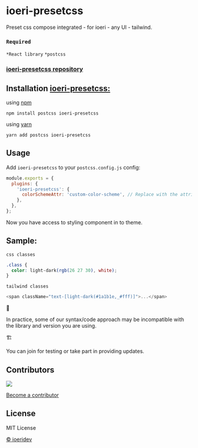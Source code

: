 # ioeri-presetcss

Preset css compose integrated - for ioeri - any UI - tailwind.

### `Required`

`*React library`
`*postcss`

### [ioeri-presetcss repository](https://github.com/ioeridev/ioeri-presetcss)

## Installation [ioeri-presetcss:](https://github.com/ioeridev/ioeri-presetcss)

using [npm](https://www.npmjs.com/package/ioeri-presetcss)

```cirru
npm install postcss ioeri-presetcss
```

using [yarn](https://yarnpkg.com/)

```cirru
yarn add postcss ioeri-presetcss
```

## Usage

Add `ioeri-presetcss` to your `postcss.config.js` config:

```js
module.exports = {
  plugins: {
    'ioeri-presetcss': {
      colorSchemeAttr: 'custom-color-scheme', // Replace with the attribute name you want
    },
  },
};
```

Now you have access to styling component in to theme.

## Sample:

`css classes`

```css
.class {
  color: light-dark(rgb(26 27 30), white);
}
```

`tailwind classes`

```js
<span className="text-[light-dark(#1a1b1e,_#fff)]">...</span>
```

🚨

In practice, some of our syntax/code approach may be incompatible with the library and version you are using.

🏗️

You can join for testing or take part in providing updates.

## Contributors

<a href="https://github.com/ioeridev/ioeri/graphs/contributors">
  <img src="https://contrib.rocks/image?repo=ioeridev/ioeri" />
</a>

[Become a contributor](https://github.com/ioeridev/ioeri/blob/main/CONTRIBUTING.md)

## License

MIT License

[© ioeridev](https://github.com/ioeridev/ioeri-presetcss/blob/main/LICENSE)

